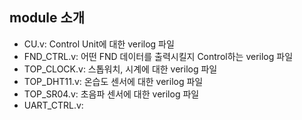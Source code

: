 ## module 소개
* CU.v: Control Unit에 대한 verilog 파일
* FND_CTRL.v: 어떤 FND 데이터를 출력시킬지 Control하는 verilog 파일
* TOP_CLOCK.v: 스톱워치, 시계에 대한 verilog 파일
* TOP_DHT11.v: 온습도 센서에 대한 verilog 파일
* TOP_SR04.v: 초음파 센서에 대한 verilog 파일
* UART_CTRL.v:
